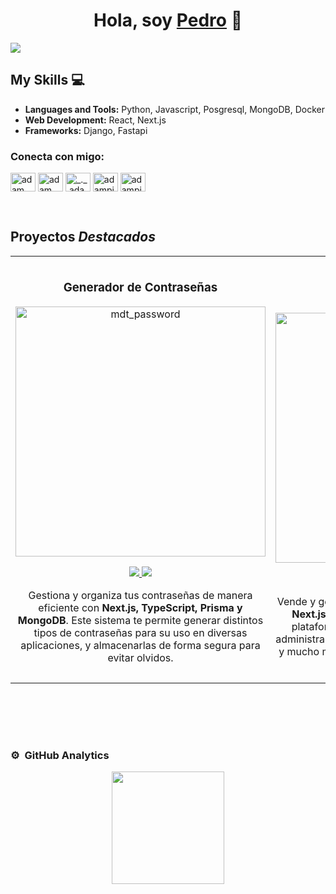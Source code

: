 <div align="center">
<h1 align="center">Hola, soy <a href="https://aristi.dev">Pedro</a> 👋</h1>
</div>
<img src="https://utfs.io/f/DMArLzfAtNuGEZvEXq0rv1QNUawsYO6fKzb4VjhZ2gGT3ML0">

## My Skills 💻

- **Languages and Tools:** Python, Javascript, Posgresql, MongoDB, Docker
- **Web Development:** React, Next.js
- **Frameworks:** Django, Fastapi

<h3 align="left">Conecta con migo:</h3>
<p align="left">
  <a href="https://www.linkedin.com/in/pedro-aldana-a6a563203/" target="blank"><img align="center"
      src="https://raw.githubusercontent.com/rahuldkjain/github-profile-readme-generator/master/src/images/icons/Social/linked-in-alt.svg"
      alt="adam pithewan" height="30" width="40" /></a>
  <a href="#" target="blank"><img align="center"
      src="https://raw.githubusercontent.com/rahuldkjain/github-profile-readme-generator/master/src/images/icons/Social/facebook.svg"
      alt="adam pithen wala" height="30" width="40" /></a>
  <a href="#" target="blank"><img align="center"
      src="https://raw.githubusercontent.com/rahuldkjain/github-profile-readme-generator/master/src/images/icons/Social/instagram.svg"
      alt="_._.adam._" height="30" width="40" /></a>
  <a href="#" target="blank"><img align="center"
      src="https://raw.githubusercontent.com/rahuldkjain/github-profile-readme-generator/master/src/images/icons/Social/hackerrank.svg"
      alt="adampithewan" height="30" width="40" /></a>
 <a href="#" target="blank"><img align="center"
      src="https://raw.githubusercontent.com/rahuldkjain/github-profile-readme-generator/master/src/images/icons/Social/twitter.svg"
      alt="adampithewan" height="30" width="40" /></a>
</p>

<br>

## Proyectos *Destacados*
<table>
<tr>
<td width="50%">
<h3 align="center">Generador de Contraseñas</h3>
<div align="center">
<a href="https://mdt-password.vercel.app/" target="_blank"><img src="https://utfs.io/f/DMArLzfAtNuGVi14SkYPpHw17XSe8WKjGZnqs6hYRvkmfiE0" width="400" alt="mdt_password"></a>
<p>
<a href="https://github.com/pedro-aldana/mdt-password" target="_blank">
<img src="https://img.shields.io/badge/CÓDIGO-ff9?style=for-the-badge&logo=github&logoColor=black">
</a>

<a href="https://mdt-password.vercel.app/" target="_blank">
<img src="https://img.shields.io/badge/-SITIO WEB-green?style=for-the-badge&color=fbfc40">
</a>

</p>
<p>Gestiona y organiza tus contraseñas de manera eficiente con <strong>Next.js, TypeScript, Prisma y MongoDB</strong>. Este sistema te permite generar distintos tipos de contraseñas para su uso en diversas aplicaciones, y almacenarlas de forma segura para evitar olvidos.</p>

</div>
                                                                                      
</td>

<td width="50%">
               <br>
<h3 align="center">Tienda Virtual</h3>
<div align="center">                                       
<a href="https://shopys-ecommerce.vercel.app/" target="_blank"><img src="https://utfs.io/f/DMArLzfAtNuGleDxqq6HP4hu1BDS0YITL6FUGpas5eVwNykW" width="400" alt="Shopys"></a>
<br>
<p>
<a href="https://github.com/pedro-aldana/shopys-ecommerce" target="_blank">
<img src="https://img.shields.io/badge/C%C3%93DIGO-80ffaa?style=for-the-badge&logo=github&logoColor=black">
</a>

<a href="https://shopys-ecommerce.vercel.app/" target="_blank">
<img src="https://img.shields.io/badge/-SITIO WEB-green?style=for-the-badge&color=fbfc40">
</a>

</p>
<p>Vende y gestiona tus productos de forma virtual con <strong>Next.js, TypeScript, Prisma y MongoDB</strong>. Esta plataforma de comercio electrónico te permite administrar pedidos, gestionar un carrito de compras y mucho más, facilitando la venta y el control de tus productos en línea.</p>

</div>                                                             
</table>                                                                                 
</div>
<br>

<table>
<tr>



</table>                                                                                 
</div>
<br>

### ⚙️ &nbsp;GitHub Analytics

<p align="center">
<a href="https://github.com/pedro-aldana">
  
  <img height="180em" src="https://github-readme-stats-eight-theta.vercel.app/api/top-langs/?username=pedro-aldana&layout=compact&langs_count=8&theme=algolia"/>
</a>
</p>

